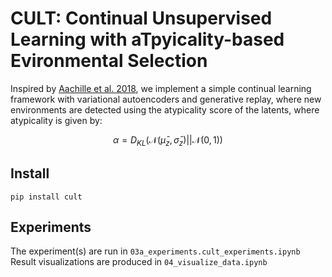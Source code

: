 # CULT: Continual Unsupervised Learning with aTpyicality-based Evironmental Selection



Inspired by [Aachille et al. 2018](https://arxiv.org/abs/1808.06508), we implement a simple continual learning framework with variational autoencoders and generative replay, where new environments are detected using the atypicality score of the latents, where atypicality is given by: 


$$\alpha = D_{KL}(\mathcal{N}(\bar{\mu}_{z}, \bar{\sigma}_z)||\mathcal{N}(0,1))$$



## Install

`pip install cult`

## Experiments

The experiment(s) are run in `03a_experiments.cult_experiments.ipynb`
Result visualizations are produced in `04_visualize_data.ipynb`

